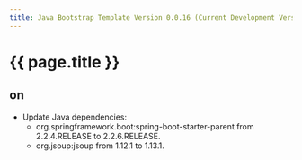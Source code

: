 ```yaml
---
title: Java Bootstrap Template Version 0.0.16 (Current Development Version)
---
```

# {{ page.title }}

## on 
- Update Java dependencies:
    - org.springframework.boot:spring-boot-starter-parent from 2.2.4.RELEASE to 2.2.6.RELEASE.
    - org.jsoup:jsoup from 1.12.1 to 1.13.1.
